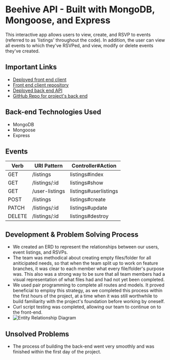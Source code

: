 # Beehive API - Built with MongoDB, Mongoose, and Express

This interactive app allows users to view, create, and RSVP to events (referred to as 'listings' throughout the code). In addition, the user can view all events to which they've RSVPed, and view, modify or delete events they've created.

## Important Links
  - [Deployed front end client](https://ga-zero-to-hero.github.io/beehive-client/)
  - [Front end client repository](https://github.com/ga-zero-to-hero/beehive-client)
  - [Deployed back end API](https://vast-depths-99590.herokuapp.com/)
  - [GitHub Repo for project's back end](https://github.com/ga-zero-to-hero/beehive-api)

## Back-end Technologies Used
  - MongoDB
  - Mongoose
  - Express

## Events
| Verb | URI Pattern | Controller#Action |
|------|-------------|-------------------|
| GET  | /listings    | listings#index     |
| GET  | /listings/:id  | listings#show      |
| GET | /user-listings | listings#userlistings |
| POST  | /listings  | listings#create      |
| PATCH  | /listings/:id  | listings#update      |
| DELETE  | /listings/:id  | listings#destroy      |

## Development & Problem Solving Process
  - We created an ERD to represent the relationships between our users, event listings, and RSVPs.
  - The team was methodical about creating empty files/folder for all aniticipated needs, so that when the team split up to work on feature branches, it was clear to each member what every file/folder's purpose was. This also was a strong way to be sure that all team members had a visual representation of what files had and had not yet been completed.
  - We used pair programming to complete all routes and models. It proved beneficial to employ this strategy, as we completed this process within the first hours of the project, at a time when it was still worthwhile to build familiarity with the project's foundation before working by oneself.
  - Curl script testing was completed, allowing our team to continue on to the front-end.
  - ![Entity Relationship Diagram](https://i.imgur.com/8kw64Kj.png)

## Unsolved Problems
- The process of building the back-end went very smoothly and was finished within the first day of the project.
